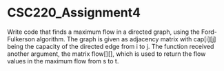 # CSC220_Assignment4
Write code that finds a maximum flow in a directed graph, using the Ford-Fulkerson algorithm. 
The graph is given as adjacency matrix with cap[i][j] being the capacity of the directed edge from 
i to j. The function received another argument, the matrix flow[][], which is used to return the flow 
values in the maximum flow from s to t.
